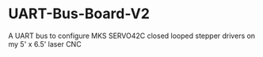 # UART-Bus-Board-V2
  A UART bus to configure MKS SERVO42C closed looped stepper drivers on my 5' x 6.5' laser CNC
